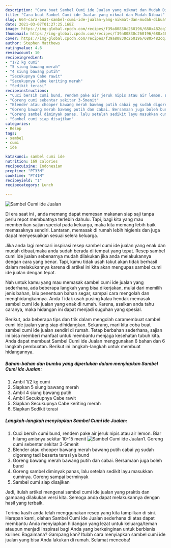 ```yaml
---
description: "Cara buat Sambel Cumi ide Jualan yang nikmat dan Mudah Dibuat"
title: "Cara buat Sambel Cumi ide Jualan yang nikmat dan Mudah Dibuat"
slug: 664-cara-buat-sambel-cumi-ide-jualan-yang-nikmat-dan-mudah-dibuat
date: 2021-03-07T01:27:25.168Z
image: https://img-global.cpcdn.com/recipes/f39a80830c260196/680x482cq70/sambel-cumi-ide-jualan-foto-resep-utama.jpg
thumbnail: https://img-global.cpcdn.com/recipes/f39a80830c260196/680x482cq70/sambel-cumi-ide-jualan-foto-resep-utama.jpg
cover: https://img-global.cpcdn.com/recipes/f39a80830c260196/680x482cq70/sambel-cumi-ide-jualan-foto-resep-utama.jpg
author: Stephen Matthews
ratingvalue: 4.6
reviewcount: 10
recipeingredient:
- "1/2 kg cumi"
- "5 siung bawang merah"
- "4 siung bawang putih"
- "Secukupnya Cabe rawit"
- "Secukupnya Cabe keriting merah"
- "Sedikit terasi"
recipeinstructions:
- "Cuci bersih cumi bund, rendem pake air jeruk nipis atau air lemon. Biar hilamg amisnya sekitar 10-15 menit"
- "Goreng cumi sebentar sekitar 3-5menit"
- "Blender atau chooper bawang merah bawang putih cabai yg sudah digoreng tadi beserta terasi ya bund"
- "Goreng bawang merah bawang putih dan cabai. Bersamaan juga boleh bund"
- "Goreng sambel diminyak panas, lalu setelah sedikit layu masukkan cuminya. Goreng sampai berminyak"
- "Sambel cumi siap disajikan"
categories:
- Resep
tags:
- sambel
- cumi
- ide

katakunci: sambel cumi ide 
nutrition: 169 calories
recipecuisine: Indonesian
preptime: "PT33M"
cooktime: "PT41M"
recipeyield: "1"
recipecategory: Lunch

---
```



![Sambel Cumi ide Jualan](https://img-global.cpcdn.com/recipes/f39a80830c260196/680x482cq70/sambel-cumi-ide-jualan-foto-resep-utama.jpg)

Di era  saat ini , anda memang dapat memesan makanan siap saji tanpa perlu repot membuatnya terlebih dahulu. Tapi, bagi kita yang mau memberikan sajian special pada keluarga, maka kita memang lebih baik memasaknya sendiri. Lantaran, memasak di rumah lebih higienis dan juga dapat menyesuaikan sesuai selera keluarga.

Jika anda lagi mencari inspirasi resep sambel cumi ide jualan yang enak dan mudah dibuat,maka anda sudah berada di tempat yang tepat. Resep sambel cumi ide jualan  sebenarnya mudah dilakukan jika anda melakukannya dengan cara yang benar. Tapi, kamu tidak usah takut akan tidak berhasil dalam melakukannya 
karena di artikel ini kita akan mengupas sambel cumi ide jualan dengan tepat.  



Nah untuk kamu yang mau memasak sambel cumi ide jualan yang sederhana, ada beberapa langkah yang bisa dikerjakan, mulai dari memilih jenis bahan, lalu penentuan bahan segar, sampai cara mengolah dan menghidangkannya. Anda Tidak usah pusing kalau hendak memasak sambel cumi ide jualan yang enak di rumah. Karena, asalkan anda  tahu caranya, maka hidangan ini dapat menjadi suguhan yang spesial.

Berikut, ada beberapa tips dan trik dalam mengolah caramembuat sambel cumi ide jualan yang siap dihidangkan. Sekarang, mari kita coba buat sambel cumi ide jualan sendiri di rumah. Tetap berbahan sederhana, sajian ini bisa memberi manfaat untuk membantu menjaga kesehatan tubuh kita. Anda dapat membuat Sambel Cumi ide Jualan menggunakan 6 bahan dan 6 langkah pembuatan. Berikut ini langkah-langkah untuk membuat hidangannya.

<!--inarticleads1-->

##### Bahan-bahan dan bumbu yang diperlukan dalam menyiapkan Sambel Cumi ide Jualan:

1. Ambil 1/2 kg cumi
1. Siapkan 5 siung bawang merah
1. Ambil 4 siung bawang putih
1. Ambil Secukupnya Cabe rawit
1. Siapkan Secukupnya Cabe keriting merah
1. Siapkan Sedikit terasi




<!--inarticleads2-->

##### Langkah-langkah menyiapkan Sambel Cumi ide Jualan:

1. Cuci bersih cumi bund, rendem pake air jeruk nipis atau air lemon. Biar hilamg amisnya sekitar 10-15 menit
<img src="https://img-global.cpcdn.com/steps/74c6ccebb9787551/160x128cq70/sambel-cumi-ide-jualan-langkah-memasak-1-foto.jpg" alt="Sambel Cumi ide Jualan">1. Goreng cumi sebentar sekitar 3-5menit
1. Blender atau chooper bawang merah bawang putih cabai yg sudah digoreng tadi beserta terasi ya bund
1. Goreng bawang merah bawang putih dan cabai. Bersamaan juga boleh bund
1. Goreng sambel diminyak panas, lalu setelah sedikit layu masukkan cuminya. Goreng sampai berminyak
1. Sambel cumi siap disajikan




Jadi, itulah artikel mengenai  sambel cumi ide jualan  yang praktis dan gampang dilakukan versi kita. Semoga anda dapat melakukannya dengan hasil yang terbaik. 

Terima kasih anda telah menggunakan resep yang kita tampilkan di sini. Harapan kami, olahan  Sambel Cumi ide Jualan sederhana di atas dapat membantu Anda menyiapkan hidangan yang lezat untuk keluarga/teman ataupun menjadi inspirasi bagi Anda yang berkeinginan untuk berbisnis kuliner. Bagaimana? Gampang kan? Itulah cara menyiapkan sambel cumi ide jualan yang bisa Anda lakukan di rumah. Selamat mencoba!

